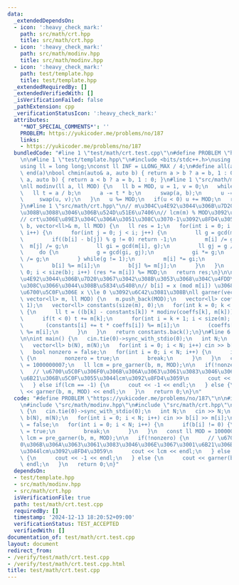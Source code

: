 ```yaml
---
data:
  _extendedDependsOn:
  - icon: ':heavy_check_mark:'
    path: src/math/crt.hpp
    title: src/math/crt.hpp
  - icon: ':heavy_check_mark:'
    path: src/math/modinv.hpp
    title: src/math/modinv.hpp
  - icon: ':heavy_check_mark:'
    path: test/template.hpp
    title: test/template.hpp
  _extendedRequiredBy: []
  _extendedVerifiedWith: []
  _isVerificationFailed: false
  _pathExtension: cpp
  _verificationStatusIcon: ':heavy_check_mark:'
  attributes:
    '*NOT_SPECIAL_COMMENTS*': ''
    PROBLEM: https://yukicoder.me/problems/no/187
    links:
    - https://yukicoder.me/problems/no/187
  bundledCode: "#line 1 \"test/math/crt.test.cpp\"\n#define PROBLEM \"https://yukicoder.me/problems/no/187\"\
    \n\n#line 1 \"test/template.hpp\"\n#include <bits/stdc++.h>\nusing namespace std;\n\
    using ll = long long;\nconst ll INF = LLONG_MAX / 4;\n#define all(a) begin(a),\
    \ end(a)\nbool chmin(auto& a, auto b) { return a > b ? a = b, 1 : 0; }\nbool chmax(auto&\
    \ a, auto b) { return a < b ? a = b, 1 : 0; }\n#line 1 \"src/math/modinv.hpp\"\
    \nll modinv(ll a, ll MOD) {\n   ll b = MOD, u = 1, v = 0;\n   while(b) {\n   \
    \   ll t = a / b;\n      a -= t * b;\n      swap(a, b);\n      u -= t * v;\n \
    \     swap(u, v);\n   }\n   u %= MOD;\n   if(u < 0) u += MOD;\n   return u;\n\
    }\n#line 1 \"src/math/crt.hpp\"\n// m\u304C\u4E92\u3044\u306B\u7D20\u306B\u306A\
    \u308B\u3088\u3046\u306B\u524D\u51E6\u7406\n// lcm(m) % MOD\u3092\u8FD4\u3059\n\
    // crt\u306E\u89E3\u304C\u306A\u3051\u308C\u3070-1\u3092\u8FD4\u3059\nll pre_garner(vector<ll>&\
    \ b, vector<ll>& m, ll MOD) {\n   ll res = 1;\n   for(int i = 0; i < (int)b.size();\
    \ i++) {\n      for(int j = 0; j < i; j++) {\n         ll g = gcd(m[i], m[j]);\n\
    \         if((b[i] - b[j]) % g != 0) return -1;\n         m[i] /= g;\n       \
    \  m[j] /= g;\n         ll gi = gcd(m[i], g);\n         ll gj = g / gi;\n    \
    \     do {\n            g = gcd(gi, gj);\n            gi *= g;\n            gj\
    \ /= g;\n         } while(g != 1);\n         m[i] *= gi;\n         m[j] *= gj;\n\
    \         b[i] %= m[i];\n         b[j] %= m[j];\n      }\n   }\n   for(int i =\
    \ 0; i < size(b); i++) (res *= m[i]) %= MOD;\n   return res;\n}\n\n// m \u304C\
    \u4E92\u3044\u306B\u7D20\u3067\u3042\u308B\u3053\u3068\u304C\u4FDD\u8A3C\u3055\
    \u308C\u3066\u3044\u308B\u5834\u5408\n// b[i] = x (mod m[i]) \u3068\u306A\u308B\
    \u6700\u5C0F\u306E x \\le 0 \u3092\u6C42\u3081\u308B\nll garner(vector<ll> b,\
    \ vector<ll> m, ll MOD) {\n   m.push_back(MOD);\n   vector<ll> coeffs(size(m),\
    \ 1);\n   vector<ll> constants(size(m), 0);\n   for(int k = 0; k < size(b); k++)\
    \ {\n      ll t = ((b[k] - constants[k]) * modinv(coeffs[k], m[k])) % m[k];\n\
    \      if(t < 0) t += m[k];\n      for(int i = k + 1; i < size(m); i++) {\n  \
    \       (constants[i] += t * coeffs[i]) %= m[i];\n         (coeffs[i] *= m[k])\
    \ %= m[i];\n      }\n   }\n   return constants.back();\n}\n#line 6 \"test/math/crt.test.cpp\"\
    \n\nint main() {\n   cin.tie(0)->sync_with_stdio(0);\n   int N;\n   cin >> N;\n\
    \   vector<ll> b(N), m(N);\n   for(int i = 0; i < N; i++) cin >> b[i] >> m[i];\n\
    \   bool nonzero = false;\n   for(int i = 0; i < N; i++) {\n      if(b[i] != 0)\
    \ {\n         nonzero = true;\n         break;\n      }\n   }\n   const ll MOD\
    \ = 1000000007;\n   ll lcm = pre_garner(b, m, MOD);\n\n   if(!nonzero) {\n   \
    \   // \u6700\u5C0F\u306F0\u306B\u306A\u3063\u3061\u3083\u3046\u306E\u3067\u3001\
    \u6B21\u306B\u5C0F\u3055\u3044lcm\u3092\u8FD4\u3059\n      cout << lcm << endl;\n\
    \   } else if(lcm == -1) {\n      cout << -1 << endl;\n   } else {\n      cout\
    \ << garner(b, m, MOD) << endl;\n   }\n   return 0;\n}\n"
  code: "#define PROBLEM \"https://yukicoder.me/problems/no/187\"\n\n#include \"test/template.hpp\"\
    \n#include \"src/math/modinv.hpp\"\n#include \"src/math/crt.hpp\"\n\nint main()\
    \ {\n   cin.tie(0)->sync_with_stdio(0);\n   int N;\n   cin >> N;\n   vector<ll>\
    \ b(N), m(N);\n   for(int i = 0; i < N; i++) cin >> b[i] >> m[i];\n   bool nonzero\
    \ = false;\n   for(int i = 0; i < N; i++) {\n      if(b[i] != 0) {\n         nonzero\
    \ = true;\n         break;\n      }\n   }\n   const ll MOD = 1000000007;\n   ll\
    \ lcm = pre_garner(b, m, MOD);\n\n   if(!nonzero) {\n      // \u6700\u5C0F\u306F\
    0\u306B\u306A\u3063\u3061\u3083\u3046\u306E\u3067\u3001\u6B21\u306B\u5C0F\u3055\
    \u3044lcm\u3092\u8FD4\u3059\n      cout << lcm << endl;\n   } else if(lcm == -1)\
    \ {\n      cout << -1 << endl;\n   } else {\n      cout << garner(b, m, MOD) <<\
    \ endl;\n   }\n   return 0;\n}"
  dependsOn:
  - test/template.hpp
  - src/math/modinv.hpp
  - src/math/crt.hpp
  isVerificationFile: true
  path: test/math/crt.test.cpp
  requiredBy: []
  timestamp: '2024-12-13 18:20:52+09:00'
  verificationStatus: TEST_ACCEPTED
  verifiedWith: []
documentation_of: test/math/crt.test.cpp
layout: document
redirect_from:
- /verify/test/math/crt.test.cpp
- /verify/test/math/crt.test.cpp.html
title: test/math/crt.test.cpp
---
```

